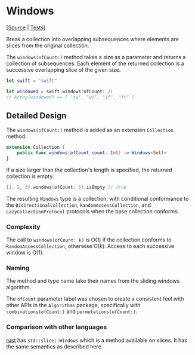 # Windows

[[Source](https://github.com/apple/swift-algorithms/blob/main/Sources/Algorithms/Windows.swift) | 
 [Tests](https://github.com/apple/swift-algorithms/blob/main/Tests/SwiftAlgorithmsTests/WindowsTests.swift)]

Break a collection into overlapping subsequences where
elements are slices from the original collection.

The `windows(ofCount:)` method takes a size as a parameter and returns a collection of subsequences. Each element of the returned collection is a successive overlapping slice of the given size.

```swift
let swift = "swift"

let windowed = swift.windows(ofCount: 2) 
// Array(windowed) == [ "sw", "wi", "if", "ft" ]
```

## Detailed Design

The `windows(ofCount:)` method is added as an extension `Collection` method:

```swift
extension Collection {
    public func windows(ofCount count: Int) -> Windows<Self>
}
```

If a size larger than the collection's length is specified, the returned collection is empty. 

```swift
[1, 2, 3].windows(ofCount: 5).isEmpty // true
```

The resulting `Windows` type is a collection, with conditional conformance to the 
`BidirectionalCollection`, `RandomAccessCollection`, and
`LazyCollectionProtocol` protocols when the base collection conforms.

### Complexity

The call to `windows(ofCount: k)` is O(1) if the collection conforms to 
`RandomAccessCollection`, otherwise O(_k_). Access to each successive window is O(1).

### Naming

The method and type name take their names from the sliding windows algorithm.

The `ofCount` parameter label was chosen to create a consistent feel with other 
APIs in the `Algorithms` package, specifically with `combinations(ofCount:)` 
and  `permutations(ofCount:)`.

### Comparison with other languages

[rust](https://doc.rust-lang.org/std/slice/struct.Windows.html) has 
`std::slice::Windows`  which is a method available on slices. It has the same 
semantics as described here.
